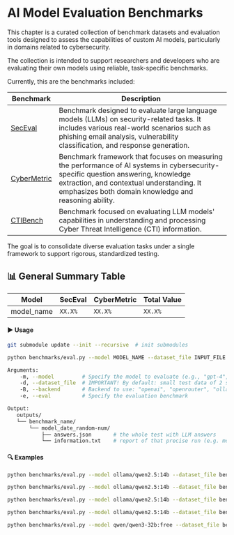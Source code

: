 # AI Model Evaluation Benchmarks

This chapter is a curated collection of benchmark datasets and evaluation tools designed to assess the capabilities of custom AI models, particularly in domains related to cybersecurity.

The collection is intended to support researchers and developers who are evaluating their own models using reliable, task-specific benchmarks.

Currently, this are the benchmarks included:

| Benchmark | Description |
|-----------|-------------|
| [SecEval](https://github.com/XuanwuAI/SecEval) | Benchmark designed to evaluate large language models (LLMs) on security-related tasks. It includes various real-world scenarios such as phishing email analysis, vulnerability classification, and response generation. |
| [CyberMetric](https://github.com/CyberMetric) | Benchmark framework that focuses on measuring the performance of AI systems in cybersecurity-specific question answering, knowledge extraction, and contextual understanding. It emphasizes both domain knowledge and reasoning ability. |
| [CTIBench](https://github.com/xashru/cti-bench) | Benchmark focused on evaluating LLM models' capabilities in understanding and processing Cyber Threat Intelligence (CTI) information. |



The goal is to consolidate diverse evaluation tasks under a single framework to support rigorous, standardized testing.

## 📊 General Summary Table

| Model       | SecEval   | CyberMetric  | Total Value | 
|-------------|-----------|--------------|-------------|
| model_name  | `XX.X%`   | `XX.X%`      | `XX.X%`     | 



#### ▶️ Usage

```bash
git submodule update --init --recursive  # init submodules
```

```bash
python benchmarks/eval.py --model MODEL_NAME --dataset_file INPUT_FILE --eval EVAL_TYPE --backend BACKEND
```
```bash
Arguments:
    -m, --model         # Specify the model to evaluate (e.g., "gpt-4", "ollama/qwen2.5:14b")
    -d, --dataset_file  # IMPORTANT! By default: small test data of 2 samples 
    -B, --backend       # Backend to use: "openai", "openrouter", "ollama" (required)
    -e, --eval          # Specify the evaluation benchmark

Output:
   outputs/
   └── benchmark_name/
       └── model_date_random-num/
           ├── answers.json       # the whole test with LLM answers
           └── information.txt    # report of that precise run (e.g. model_name, benchmark_name, metrics, date)

```
#### 🔍 Examples

```bash
python benchmarks/eval.py --model ollama/qwen2.5:14b --dataset_file benchmarks/cybermetric/CyberMetric-2-v1.json --eval cybermetric --backend ollama
````
```bash
python benchmarks/eval.py --model ollama/qwen2.5:14b --dataset_file benchmarks/seceval/eval/datasets/questions-2.json --eval seceval --backend ollama
````
```bash
python benchmarks/eval.py --model ollama/qwen2.5:14b --dataset_file benchmarks/cti_bench/data/cti-mcq1.tsv --eval cti_bench --backend ollama
````
```bash
python benchmarks/eval.py --model ollama/qwen2.5:14b --dataset_file benchmarks/cti_bench/data/cti-ate2.tsv --eval cti_bench --backend ollama
````
```bash
python benchmarks/eval.py --model qwen/qwen3-32b:free --dataset_file benchmarks/cybermetric/CyberMetric-2-v1.json --eval cybermetric --backend openrouter
```